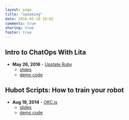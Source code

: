 ```yaml
---
layout: page
title: "speaking"
date: 2016-05-28 19:02
comments: true
sharing: true
footer: true
---
```


## Intro to ChatOps With Lita 

- **May 26, 2016** - [Upstate Ruby](https://www.meetup.com/upstate-ruby/)
    - [slides](https://ryoe.github.io/upstate-ruby-lita-talk/#/)
    - [demo code](https://github.com/ryoe/upstate-ruby-demo)

## Hubot Scripts: How to train your robot

- **Aug 19, 2014** - [OKC.js](http://okcjs.com)
    - [slides](https://ryoe.github.io/okcjs-hubot-talk/#/)
    - [demo code](https://github.com/ryoe/okcjs-demo)
